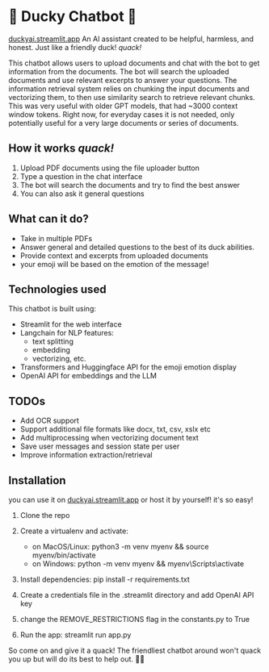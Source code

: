 
# 🦆 Ducky Chatbot 🐤
[duckyai.streamlit.app](https://duckyai.streamlit.app/?access_key=bbe22d09-e2dc-40ce-8617-82421a285b05)
An AI assistant created to be helpful, harmless, and honest. Just like a friendly duck! *quack!*

This chatbot allows users to upload documents and chat with the bot to get information from the documents. The bot will search the uploaded documents and use relevant excerpts to answer your questions.
The information retrieval system relies on chunking the input documents and vectorizing them, to then use similarity search to retrieve relevant chunks. This was very useful with older GPT models, that had ~3000 context window tokens. Right now, for everyday cases it is not needed, only potentially useful for a very large documents or series of documents.


## How it works *quack!*

1. Upload PDF documents using the file uploader button
2. Type a question in the chat interface
3. The bot will search the documents and try to find the best answer
4. You can also ask it general questions

## What can it do?
- Take in multiple PDFs
- Answer general and detailed questions to the best of its duck abilities.
- Provide context and excerpts from uploaded documents
- your emoji will be based on the emotion of the message!

## Technologies used
This chatbot is built using:

- Streamlit for the web interface
- Langchain for NLP features:
    - text splitting
    - embedding
    - vectorizing, etc.
- Transformers and Huggingface API for the emoji emotion display
- OpenAI API for embeddings and the LLM

## TODOs
- Add OCR support
- Support additional file formats like docx, txt, csv, xslx etc
- Add multiprocessing when vectorizing document text
- Save user messages and session state per user
- Improve information extraction/retrieval

## Installation
you can use it on [duckyai.streamlit.app](https://duckyai.streamlit.app/?access_key=bbe22d09-e2dc-40ce-8617-82421a285b05) or host it by yourself! it's so easy!

1. Clone the repo
2. Create a virtualenv and activate:
    - on MacOS/Linux:
        python3 -m venv myenv && source myenv/bin/activate
    - on Windows:
        python -m venv myenv && myenv\Scripts\activate
 
4. Install dependencies: pip install -r requirements.txt
5. Create a credentials file in the .streamlit directory and add OpenAI API key
6. change the REMOVE_RESTRICTIONS flag in the constants.py to True
7. Run the app: streamlit run app.py

So come on and give it a quack! The friendliest chatbot around won't quack you up but will do its best to help out. 🦆🐤
